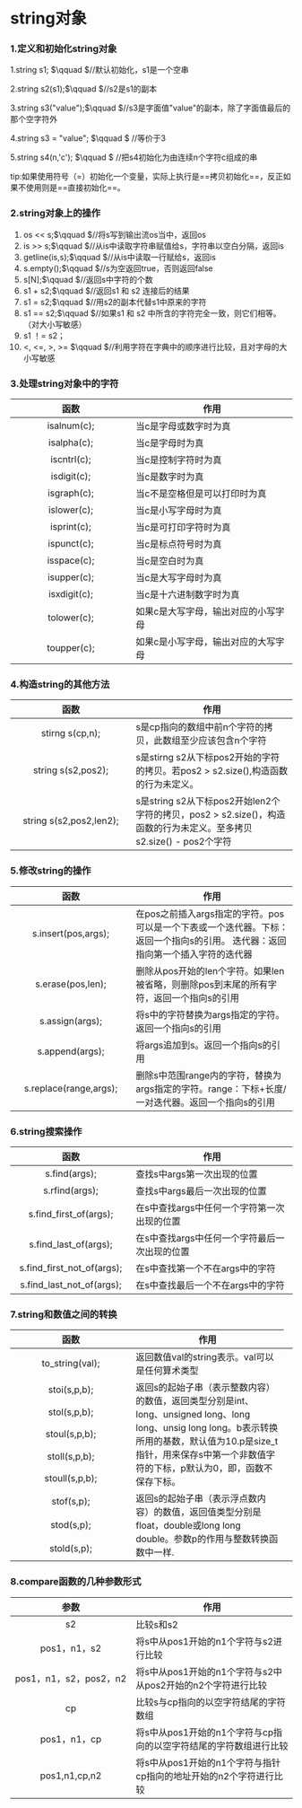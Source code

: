 # string对象

### 1.定义和初始化string对象

1.string s1;    $\qquad $//默认初始化，s1是一个空串

2.string s2(s1);$\qquad $//s2是s1的副本

3.string s3("value");$\qquad $//s3是字面值"value"的副本，除了字面值最后的那个空字符外

4.string s3 = "value"; $\qquad $ //等价于3

5.string s4(n,'c');   $\qquad $  //把s4初始化为由连续n个字符c组成的串

  
tip:如果使用符号（=）初始化一个变量，实际上执行是==拷贝初始化==，反正如果不使用则是==直接初始化==。

### 2.string对象上的操作

1. os << s;$\qquad $//将s写到输出流os当中，返回os
2. is >> s;$\qquad $//从is中读取字符串赋值给s，字符串以空白分隔，返回is
3. getline(is,s);$\qquad $//从is中读取一行赋给s，返回is
4. s.empty();$\qquad $//s为空返回true，否则返回false
5. s[N];$\qquad $//返回s中字符的个数
6. s1 + s2;$\qquad $//返回s1 和 s2 连接后的结果
7. s1 = s2;$\qquad $//用s2的副本代替s1中原来的字符
8. s1 == s2;$\qquad $//如果s1 和 s2 中所含的字符完全一致，则它们相等。（对大小写敏感）
9. s1 ！= s2；
10. <, <=, >, >= $\qquad $//利用字符在字典中的顺序进行比较，且对字母的大小写敏感

### 3.处理string对象中的字符
|函数 | 作用 |
| :----: | ---- |
| <div style="width: 150pt">isalnum(c);|当c是字母或数字时为真|
|isalpha(c);|当c是字母时为真|
|iscntrl(c);|当c是控制字符时为真|
|isdigit(c);|当c是数字时为真|
|isgraph(c);|当c不是空格但是可以打印时为真|
|islower(c);|当c是小写字母时为真|
|isprint(c);|当c是可打印字符时为真|
|ispunct(c);|当c是标点符号时为真|
|isspace(c);|当c是空白时为真|
|isupper(c);|当c是大写字母时为真|
|isxdigit(c);|当c是十六进制数字时为真|
|tolower(c);|如果c是大写字母，输出对应的小写字母|
|toupper(c);|如果c是小写字母，输出对应的大写字母|

### 4.构造string的其他方法
|函数 | 作用 |
| :----: | ---- |
|stirng s(cp,n);|s是cp指向的数组中前n个字符的拷贝，此数组至少应该包含n个字符|
|string s(s2,pos2);|s是stirng s2从下标pos2开始的字符的拷贝。若pos2 > s2.size(),构造函数的行为未定义。|
| <div style="width: 150pt">string s(s2,pos2,len2);|s是string s2从下标pos2开始len2个字符的拷贝，pos2 > s2.size()，构造函数的行为未定义。至多拷贝s2.size() - pos2个字符|

### 5.修改string的操作
|函数 | 作用 |
| :----: |---- |
| <div style="width: 150pt">s.insert(pos,args);|在pos之前插入args指定的字符。pos可以是一个下表或一个迭代器。下标：返回一个指向s的引用。 迭代器：返回指向第一个插入字符的迭代器|
|s.erase(pos,len);|删除从pos开始的len个字符。如果len被省略，则删除pos到末尾的所有字符，返回一个指向s的引用|
|s.assign(args);|将s中的字符替换为args指定的字符。返回一个指向s的引用|
|s.append(args);|将args追加到s。返回一个指向s的引用|
|s.replace(range,args);|删除s中范围range内的字符，替换为args指定的字符。range：下标+长度/一对迭代器。返回一个指向s的引用|

### 6.string搜索操作
|函数|作用|
| :----:|----|
|<div style="width: 150pt">s.find(args);|查找s中args第一次出现的位置|
|s.rfind(args);|查找s中args最后一次出现的位置|
|s.find_first_of(args);|在s中查找args中任何一个字符第一次出现的位置|
|s.find_last_of(args);|在s中查找args中任何一个字符最后一次出现的位置|
|s.find_first_not_of(args);|在s中查找第一个不在args中的字符|
|s.find_last_not_of(args);|在s中查找最后一个不在args中的字符|

### 7.string和数值之间的转换
|函数|作用|
| :----:|----|
|<div style="width:150pt">to_string(val);|返回数值val的string表示。val可以是任何算术类型|
|stoi(s,p,b);<td rowspan="5">返回s的起始子串（表示整数内容）的数值，返回类型分别是int、long、unsigned long、long long、unsig long long。b表示转换所用的基数，默认值为10.p是size_t指针，用来保存s中第一个非数值字符的下标，p默认为0，即，函数不保存下标。</td>
|stol(s,p,b);
|stoul(s,p,b);
|stoll(s,p,b);
|stoull(s,p,b);
|stof(s,p);<td rowspan="3">返回s的起始子串（表示浮点数内容）的数值，返回值类型分别是float，double或long long double。参数p的作用与整数转换函数中一样.</td>
|stod(s,p);
|stold(s,p);

### 8.compare函数的几种参数形式
|参数|作用|
| :----:|----|
|<div style="width:150pt">s2|比较s和s2|
|pos1，n1，s2|将s中从pos1开始的n1个字符与s2进行比较|
|pos1，n1，s2，pos2，n2|将s中从pos1开始的n1个字符与s2中从pos2开始的n2个字符进行比较|
|cp|比较s与cp指向的以空字符结尾的字符数组|
|pos1，n1，cp|将s中从pos1开始的n1个字符与cp指向的以空字符结尾的字符数组进行比较|
|pos1,n1,cp,n2|将s中从pos1开始的n1个字符与指针cp指向的地址开始的n2个字符进行比较|
